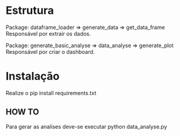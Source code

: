 
# Estrutura

Package: dataframe_loader => generate_data => get_data_frame
Responsável por extrair os dados.

Package: generate_basic_analyse => data_analyse => generate_plot
Responsável por criar o dashboard.


# Instalação
Realize o pip install requirements.txt

## HOW TO
Para gerar as analises deve-se executar python data_analyse.py
